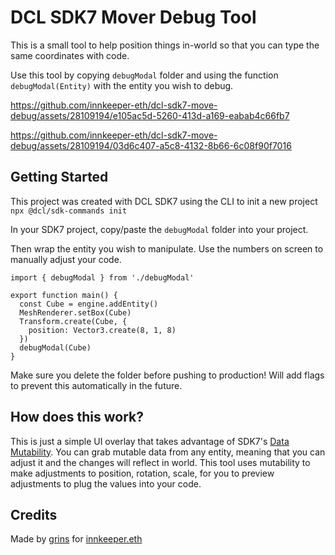 # DCL SDK7 Mover Debug Tool

This is a small tool to help position things in-world so that you can type the same coordinates with code.

Use this tool by copying `debugModal` folder and using the function `debugModal(Entity)` with the entity you wish to debug.

https://github.com/innkeeper-eth/dcl-sdk7-move-debug/assets/28109194/e105ac5d-5260-413d-a169-eabab4c66fb7

https://github.com/innkeeper-eth/dcl-sdk7-move-debug/assets/28109194/03d6c407-a5c8-4132-8b66-6c08f90f7016

## Getting Started

This project was created with DCL SDK7 using the CLI to init a new project
`npx @dcl/sdk-commands init`

In your SDK7 project, copy/paste the `debugModal` folder into your project.

Then wrap the entity you wish to manipulate. Use the numbers on screen to manually adjust your code.
```
import { debugModal } from './debugModal'

export function main() {
  const Cube = engine.addEntity()
  MeshRenderer.setBox(Cube)
  Transform.create(Cube, {
    position: Vector3.create(8, 1, 8)
  })
  debugModal(Cube)
}
```

Make sure you delete the folder before pushing to production! Will add flags to prevent this automatically in the future.

## How does this work?
This is just a simple UI overlay that takes advantage of SDK7's [Data Mutability](https://docs.decentraland.org/creator/development-guide/sdk7/mutable-data/). You can grab mutable data from any entity, meaning that you can adjust it and the changes will reflect in world. This tool uses mutability to make adjustments to position, rotation, scale, for you to preview adjustments to plug the values into your code.


## Credits

Made by [grins](https://twitter.com/deandotland) for [innkeeper.eth](https://twitter.com/innkeeperdoteth)
